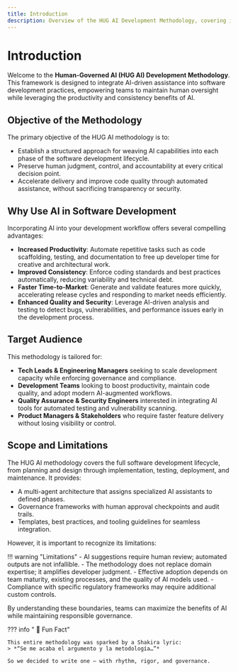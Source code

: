 ```yaml
---
title: Introduction
description: Overview of the HUG AI Development Methodology, covering its objectives, rationale, audience, and scope.
---
```


# Introduction

Welcome to the **Human-Governed AI (HUG AI) Development Methodology**. This framework is designed to integrate AI-driven assistance into software development practices, empowering teams to maintain human oversight while leveraging the productivity and consistency benefits of AI.

## Objective of the Methodology

The primary objective of the HUG AI methodology is to:

- Establish a structured approach for weaving AI capabilities into each phase of the software development lifecycle.
- Preserve human judgment, control, and accountability at every critical decision point.
- Accelerate delivery and improve code quality through automated assistance, without sacrificing transparency or security.

## Why Use AI in Software Development

Incorporating AI into your development workflow offers several compelling advantages:

- **Increased Productivity**: Automate repetitive tasks such as code scaffolding, testing, and documentation to free up developer time for creative and architectural work.
- **Improved Consistency**: Enforce coding standards and best practices automatically, reducing variability and technical debt.
- **Faster Time-to-Market**: Generate and validate features more quickly, accelerating release cycles and responding to market needs efficiently.
- **Enhanced Quality and Security**: Leverage AI-driven analysis and testing to detect bugs, vulnerabilities, and performance issues early in the development process.

## Target Audience

This methodology is tailored for:

- **Tech Leads & Engineering Managers** seeking to scale development capacity while enforcing governance and compliance.
- **Development Teams** looking to boost productivity, maintain code quality, and adopt modern AI-augmented workflows.
- **Quality Assurance & Security Engineers** interested in integrating AI tools for automated testing and vulnerability scanning.
- **Product Managers & Stakeholders** who require faster feature delivery without losing visibility or control.

## Scope and Limitations

The HUG AI methodology covers the full software development lifecycle, from planning and design through implementation, testing, deployment, and maintenance. It provides:

- A multi-agent architecture that assigns specialized AI assistants to defined phases.
- Governance frameworks with human approval checkpoints and audit trails.
- Templates, best practices, and tooling guidelines for seamless integration.

However, it is important to recognize its limitations:

!!! warning "Limitations"
    - AI suggestions require human review; automated outputs are not infallible.
    - The methodology does not replace domain expertise; it amplifies developer judgment.
    - Effective adoption depends on team maturity, existing processes, and the quality of AI models used.
    - Compliance with specific regulatory frameworks may require additional custom controls.

By understanding these boundaries, teams can maximize the benefits of AI while maintaining responsible governance.


??? info " 🍿 Fun Fact"

    This entire methodology was sparked by a Shakira lyric:  
    > *“Se me acaba el argumento y la metodología…”*

    So we decided to write one — with rhythm, rigor, and governance.
